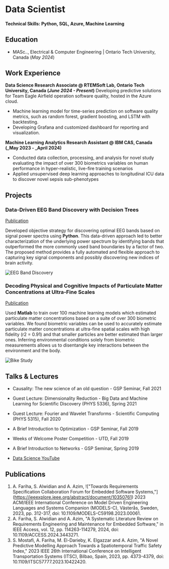 # Data Scientist

#### Technical Skills: Python, SQL, Azure, Machine Learning

## Education						       		
- MASc.., Electrical & Computer Engineering	| Ontario Tech University, Canada (_May 2024_)	 			        		

## Work Experience
**Data Science Research Associate @ RTEMSoft Lab, Ontario Tech University, Canada (_June 2024 - Present_)**
Developing predictive solutions for Team Eagle Airfield operation software quality, hosted in the Azure cloud.
- Machine learning model for time-series prediction on software quality metrics, such as random forest, gradient boosting, and LSTM with backtesting.
-	Developing Grafana and customized dashboard for reporting and visualization.  

**Machine Learning Analytics Research Assistant @ IBM CAS, Canada (_May 2023 - _April 2024)**
- Conducted data collection, processing, and analysis for novel study evaluating the impact of over 300 biometrics variables on human performance in hyper-realistic, live-fire training scenarios
- Applied unsupervised deep learning approaches to longitudinal ICU data to discover novel sepsis sub-phenotypes

## Projects
### Data-Driven EEG Band Discovery with Decision Trees
[Publication](https://www.mdpi.com/1424-8220/22/8/3048)

Developed objective strategy for discovering optimal EEG bands based on signal power spectra using **Python**. This data-driven approach led to better characterization of the underlying power spectrum by identifying bands that outperformed the more commonly used band boundaries by a factor of two. The proposed method provides a fully automated and flexible approach to capturing key signal components and possibly discovering new indices of brain activity.

![EEG Band Discovery](/assets/img/eeg_band_discovery.jpeg)

### Decoding Physical and Cognitive Impacts of Particulate Matter Concentrations at Ultra-Fine Scales
[Publication](https://www.mdpi.com/1424-8220/22/11/4240)

Used **Matlab** to train over 100 machine learning models which estimated particulate matter concentrations based on a suite of over 300 biometric variables. We found biometric variables can be used to accurately estimate particulate matter concentrations at ultra-fine spatial scales with high fidelity (r2 = 0.91) and that smaller particles are better estimated than larger ones. Inferring environmental conditions solely from biometric measurements allows us to disentangle key interactions between the environment and the body.

![Bike Study](/assets/img/bike_study.jpeg)

## Talks & Lectures
- Causality: The new science of an old question - GSP Seminar, Fall 2021
- Guest Lecture: Dimensionality Reduction - Big Data and Machine Learning for Scientific Discovery (PHYS 5336), Spring 2021
- Guest Lecture: Fourier and Wavelet Transforms - Scientific Computing (PHYS 5315), Fall 2020
- A Brief Introduction to Optimization - GSP Seminar, Fall 2019
- Weeks of Welcome Poster Competition - UTD, Fall 2019
- A Brief Introduction to Networks - GSP Seminar, Spring 2019

- [Data Science YouTube](https://www.youtube.com/channel/UCa9gErQ9AE5jT2DZLjXBIdA)

## Publications
1. A. Fariha, S. Alwidian and A. Azim, !["Towards Requirements Specification Collaboration Forum for Embedded Software Systems,"] (https://ieeexplore.ieee.org/abstract/document/10350761) 2023 ACM/IEEE International Conference on Model Driven Engineering Languages and Systems Companion (MODELS-C), Västerås, Sweden, 2023, pp. 312-317, doi: 10.1109/MODELS-C59198.2023.00061.
2. A. Fariha, S. Alwidian and A. Azim, "A Systematic Literature Review on Requirements Engineering and Maintenance for Embedded Software," in IEEE Access, vol. 12, pp. 114263-114279, 2024, doi: 10.1109/ACCESS.2024.3443271.
3. S. Mostafi, A. Fariha, M. El-Darieby, K. Elgazzar and A. Azim, "A Novel Predictive Modelling Approach Towards a Spatiotemporal Traffic Safety Index," 2023 IEEE 26th International Conference on Intelligent Transportation Systems (ITSC), Bilbao, Spain, 2023, pp. 4373-4379, doi: 10.1109/ITSC57777.2023.10422420.
